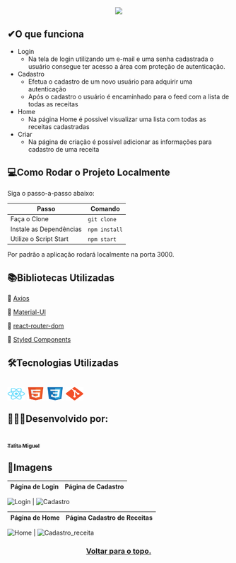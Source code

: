 <div id= "top" align="center">
  <img width= "350px", src="https://user-images.githubusercontent.com/62106501/189668756-caf7f2e4-15f3-422a-9071-afbde8c5fc70.png"/>
</div>

<h2 id="sobre"> ✔O que funciona </h2>

- Login 
   - Na tela de login utilizando um e-mail e uma senha cadastrada o usuário consegue ter acesso 
   a área com proteção de autenticação.
- Cadastro
   - Efetua o cadastro de um novo usuário para adquirir uma autenticação 
   - Após o cadastro o usuário é encaminhado para o feed com a lista de todas as receitas
- Home
   - Na página Home é possivel visualizar uma lista com todas as receitas cadastradas
- Criar
  - Na página de criação é possível adicionar as informações para cadastro de uma receita

<h2 id="projeto"> 💻Como Rodar o Projeto Localmente </h2>

Siga o passo-a-passo abaixo:

| Passo                     | Comando            |
| ------------------------- | ------------------ |
| Faça o Clone              | `git clone`        |
| Instale as Dependências   | `npm install`      |
| Utilize o Script Start    | `npm start`        |

Por padrão a aplicação rodará localmente na porta 3000.

<h2 id="bibliotecas"> 📚Bibliotecas Utilizadas </h2>

<p>🔗 <a href="https://axios-http.com/" target="_blank"> Axios </a></p>
<p>🔗 <a href="https://v4.mui.com/pt/" target="_blank"> Material-UI<a/> </p>
<p>🔗 <a href="https://reactrouter.com/" target="_blank"> react-router-dom </a></p>
<p>🔗 <a href="https://www.styled-components.com/" target="_blank"> Styled Components<a/> </p>

<h2 id="tecnologias">🛠Tecnologias Utilizadas</h2>
 <div style="display: inline_block"><br>
  <img align="center" alt="React" height="30" width="40" src="https://raw.githubusercontent.com/devicons/devicon/master/icons/react/react-original.svg">
  <img align="center" alt="HTML" height="30" width="40" src="https://raw.githubusercontent.com/devicons/devicon/master/icons/html5/html5-original.svg">
  <img align="center" alt="CSS" height="30" width="40" src="https://raw.githubusercontent.com/devicons/devicon/master/icons/css3/css3-original.svg">
  <img align="center" alt="Git" height="30" width="40" src="https://raw.githubusercontent.com/devicons/devicon/master/icons/git/git-original.svg"> 
</div>

 <h2 id="desenvolvedora" >👩🏻‍💻Desenvolvido por: </h2>
 
<a href="https://github.com/TalitaMiguel">
  <img style="border-radius: 50%;" src="https://avatars.githubusercontent.com/u/62106501?v=4" width="100px;" alt=""/><br /><sub><b>Talita Miguel</b></sub></a><br />

<h2 id="imagens">📱Imagens</h2>

Página de Login             |  Página de Cadastro
:-------------------------:|:-------------------------:

![Login](https://user-images.githubusercontent.com/62106501/189666907-835e4da7-a497-46a4-8bbb-ab6347992813.png) | ![Cadastro](https://user-images.githubusercontent.com/62106501/189667169-f95832c0-0f91-4e31-abd0-0fe8ff38f26f.png)

Página de Home |  Página Cadastro de Receitas
:-------------------------:|:-------------------------:

![Home](https://user-images.githubusercontent.com/62106501/189667815-a4ac460c-957c-48d0-a0fa-d969e72c7e9b.png) | ![Cadastro_receita](https://user-images.githubusercontent.com/62106501/189667669-84fe5fd1-dd0c-49fc-8b2e-87c267f72636.png)


<h3 align="center">
  <a href='#top'>Voltar para o topo.</a>
</h3>
